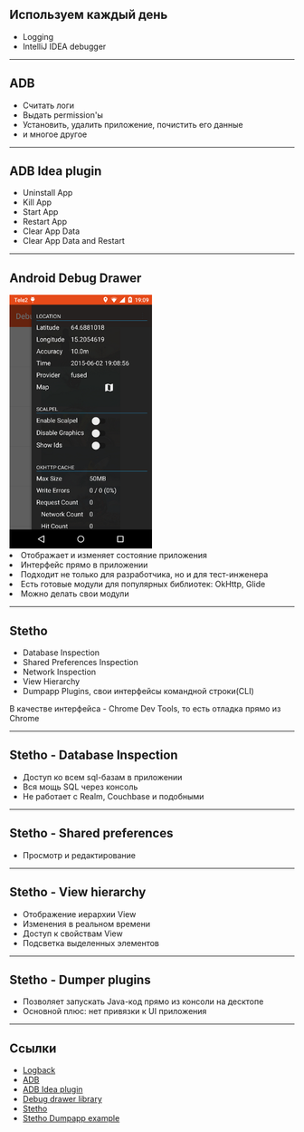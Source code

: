 ## Используем каждый день
- Logging
- IntelliJ IDEA debugger

---

## ADB

- Считать логи
- Выдать permission'ы
- Установить, удалить приложение, почистить его данные
- и многое другое

---

## ADB Idea plugin

- Uninstall App
- Kill App
- Start App
- Restart App
- Clear App Data
- Clear App Data and Restart

---

## Android Debug Drawer
<div class="half-left center-horizontal">
    <img src="lecture/debug/img/debug_drawer.png" width="50%">
</div>
<div class="half-left">
    <li> Отображает и изменяет состояние приложения </li>
    <li> Интерфейс прямо в приложении </li>
    <li> Подходит не только для разработчика, но и для тест-инженера </li>
    <li> Есть готовые модули для популярных библиотек: OkHttp, Glide </li>
    <li>Можно делать свои модули</li> 
</div>

---

## Stetho

- Database Inspection
- Shared Preferences Inspection
- Network Inspection
- View Hierarchy
- Dumpapp Plugins, свои интерфейсы командной строки(CLI)

В качестве интерфейса - Chrome Dev Tools, то есть отладка прямо из Chrome

---

## Stetho - Database Inspection

- Доступ ко всем sql-базам в приложении
- Вся мощь SQL через консоль
- Не работает с Realm, Couchbase и подобными

---

## Stetho - Shared preferences

- Просмотр и редактирование

---

## Stetho - View hierarchy

- Отображение иерархии View
- Изменения в реальном времени
- Доступ к свойствам View
- Подсветка выделенных элементов

---

## Stetho - Dumper plugins

- Позволяет запускать Java-код прямо из консоли на десктопе <br>
- Основной плюс: нет привязки к UI приложения

---

## Ссылки
- [Logback](https://github.com/tony19/logback-android)
- [ADB](https://developer.android.com/studio/command-line/adb.html)
- [ADB Idea plugin](https://plugins.jetbrains.com/plugin/7380-adb-idea)
- [Debug drawer library](https://github.com/palaima/DebugDrawer)
- [Stetho](http://facebook.github.io/stetho/)
- [Stetho Dumpapp example](https://code.tutsplus.com/tutorials/debugging-android-apps-with-facebooks-stetho--cms-24205)

